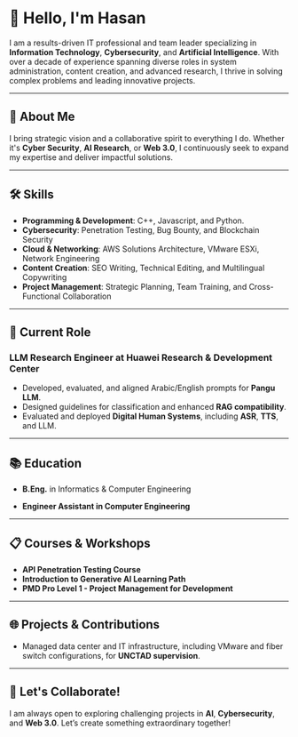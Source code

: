 # 👋 Hello, I'm Hasan

I am a results-driven IT professional and team leader specializing in **Information Technology**, **Cybersecurity**, and **Artificial Intelligence**. With over a decade of experience spanning diverse roles in system administration, content creation, and advanced research, I thrive in solving complex problems and leading innovative projects.

---

## 🚀 **About Me**

I bring strategic vision and a collaborative spirit to everything I do. Whether it's **Cyber Security**, **AI Research**, or **Web 3.0**, I continuously seek to expand my expertise and deliver impactful solutions.

---

## 🛠️ **Skills**

- **Programming & Development**: C++, Javascript, and Python.
- **Cybersecurity**: Penetration Testing, Bug Bounty, and Blockchain Security
- **Cloud & Networking**: AWS Solutions Architecture, VMware ESXi, Network Engineering
- **Content Creation**: SEO Writing, Technical Editing, and Multilingual Copywriting
- **Project Management**: Strategic Planning, Team Training, and Cross-Functional Collaboration

---

## 💼 **Current Role**

### LLM Research Engineer at **Huawei Research & Development Center**

- Developed, evaluated, and aligned Arabic/English prompts for **Pangu LLM**.
- Designed guidelines for classification and enhanced **RAG compatibility**.
- Evaluated and deployed **Digital Human Systems**, including **ASR**, **TTS**, and LLM.

---

## 📚 **Education**

- **B.Eng.** in Informatics & Computer Engineering  

- **Engineer Assistant in Computer Engineering**  

---

## 📋 **Courses & Workshops**

- **API Penetration Testing Course**
- **Introduction to Generative AI Learning Path**
- **PMD Pro Level 1 - Project Management for Development**

---

## 🌐 **Projects & Contributions**

- Managed data center and IT infrastructure, including VMware and fiber switch configurations, for **UNCTAD supervision**.

---

## 🧾 **Let's Collaborate!**

I am always open to exploring challenging projects in **AI**, **Cybersecurity**, and **Web 3.0**. Let’s create something extraordinary together!
